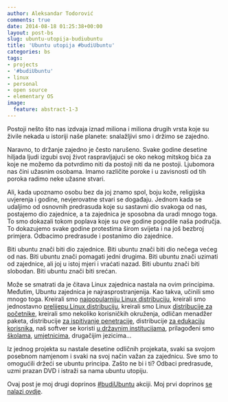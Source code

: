 ```yaml
---
author: Aleksandar Todorović
comments: true
date: 2014-08-18 01:25:38+00:00
layout: post-bs
slug: ubuntu-utopija-budiubuntu
title: 'Ubuntu utopija #budiUbuntu'
categories: bs
tags:
- projects
- '#budiUbuntu'
- linux
- personal
- open source
- elementary OS
image:
  feature: abstract-1-3
---
```


Postoji nešto što nas izdvaja iznad miliona i miliona drugih vrsta koje su živile nekada u istoriji naše planete: snalažljivi smo i držimo se zajedno.

Naravno, to držanje zajedno je često narušeno. Svake godine desetine hiljada ljudi izgubi svoj život raspravljajući se oko nekog mitskog bića za koje ne možemo da potvrdimo niti da postoji niti da ne postoji. Ljubomora nas čini užasnim osobama. Imamo različite poroke i u zavisnosti od tih poroka radimo neke užasne stvari.

Ali, kada upoznamo osobu bez da joj znamo spol, boju kože, religijska uvjerenja i godine, nevjerovatne stvari se događaju. Jednom kada se udaljimo od osnovnih predrasuda koje su sastavni dio svakoga od nas, postajemo dio zajednice, a ta zajednica je sposobna da uradi mnogo toga. To smo dokazali tokom poplava koje su ove godine pogodile naša područja. To dokazujemo svake godine protestima širom svijeta i na još bezbroj primjera. Odbacimo predrasude i postanimo dio zajednice.

Biti ubuntu znači biti dio zajednice. Biti ubuntu znači biti dio nečega većeg od nas. Biti ubuntu znači pomagati jedni drugima. Biti ubuntu znači uzimati od zajednice, ali joj u istoj mjeri i vraćati nazad. Biti ubuntu znači biti slobodan. Biti ubuntu znači biti srećan.

Može se smatrati da je čitava Linux zajednica nastala na ovim principima. Međutim, Ubuntu zajednica je najrasprostranjenija. Kao takva, učinili smo mnogo toga. Kreirali smo [najpopularniju Linux distribuciju](http://www.ubuntu.com/download/desktop), kreirali smo jednostavno [prelijepu Linux distribuciju](http://elementaryos.org/), kreirali smo Linux [distribucije za početnike](http://linuxmint.com/), kreirali smo nekoliko korisničkih okruženja, odličan menadžer paketa, distribucije [za ispitivanje penetracije](http://www.backbox.org/), distribucije [za edukaciju korisnika](http://edubuntu.com/), naš softver se koristi [u državnim institucijama](http://www.muenchen.de/rathaus/Stadtverwaltung/Direktorium/LiMux.html), prilagođeni smo [školama](http://www.educa.madrid.org/web/madrid_linux/), [umjetnicima](http://ubuntustudio.org/), drugačijim jezicima...

Iz jednog projekta su nastale desetine odličnih projekata, svaki sa svojom posebnom namjenom i svaki na svoj način važan za zajednicu. Sve smo to omogućili držeći se ubuntu principa. Zašto ne bi i ti? Odbaci predrasude, uzmi prazan DVD i istraži sa nama ubuntu utopiju.

Ovaj post je moj drugi doprinos [#budiUbuntu](https://twitter.com/search?&q=%23budiUbuntu) akciji. Moj prvi doprinos [se nalazi ovdje](http://aleksandartodorovic.wordpress.com/2014/08/18/moj-put-od-fedore-preko-archa-do-ubuntu-derivata-budiubuntu/).

